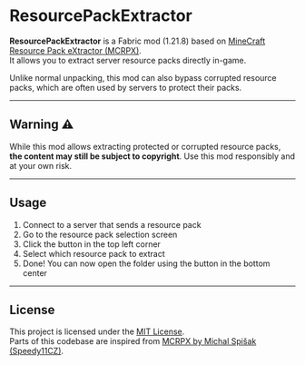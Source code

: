 # ResourcePackExtractor

**ResourcePackExtractor** is a Fabric mod (1.21.8) based on [MineCraft Resource Pack eXtractor (MCRPX)](https://github.com/Speedy11CZ/MCRPX).  
It allows you to extract server resource packs directly in-game.

Unlike normal unpacking, this mod can also bypass corrupted resource packs, which are often used by servers to protect their packs.

---

## Warning ⚠️

While this mod allows extracting protected or corrupted resource packs, **the content may still be subject to copyright**.
Use this mod responsibly and at your own risk.

---

## Usage
1. Connect to a server that sends a resource pack
2. Go to the resource pack selection screen
3. Click the button in the top left corner
4. Select which resource pack to extract
5. Done! You can now open the folder using the button in the bottom center

---

## License

This project is licensed under the [MIT License](LICENSE).<br>
Parts of this codebase are inspired from [MCRPX by Michal Spišak (Speedy11CZ)](https://github.com/Speedy11CZ/MCRPX).
